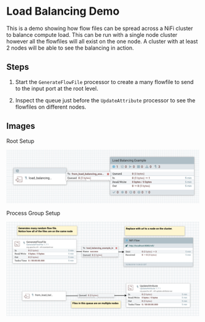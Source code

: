 # Load Balancing Demo

This is a demo showing how flow files can be spread across a NiFi cluster to balance compute load. This can be run with a single node cluster however all the flowfiles will all exist on the one node. A cluster with at least 2 nodes will be able to see the balancing in action.

## Steps

1. Start the `GenerateFlowFile` processor to create a many flowfile to send to the input port at the root level.

2. Inspect the queue just before the `UpdateAttribute` processor to see the flowfiles on different nodes.

## Images

Root Setup

![Root Setup](docs/images/root-setup.png "Root Setup")

Process Group Setup

![Process Group Setup](docs/images/process-group-setup.png "Process Group Setup")